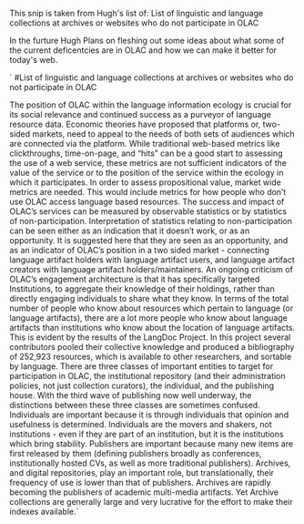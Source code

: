 This snip is taken from Hugh's list of: List of linguistic and language collections at archives or websites who do not participate in OLAC

In the furture Hugh Plans on fleshing out some ideas about what some of the current deficentcies are in OLAC and how we can make it better for today's web.

`<snip>
#List of linguistic and language collections at archives or websites who do not participate in OLAC

The position of OLAC within the language information ecology is crucial for its social relevance and continued success as a purveyor of language resource data. Economic theories have proposed that platforms or, two-sided markets, need to appeal to the needs of both sets of audiences which are connected via the platform. While traditional web-based metrics like clickthroughs, time-on-page, and “hits” can be a good start to assessing the use of a web service, these metrics are not sufficient indicators of the value of the service or to the position of the service within the ecology in which it participates. In order to assess propositional value, market wide metrics are needed. This would include metrics for how people who don’t use OLAC access language based resources. The success and impact of OLAC’s services can be measured by observable statistics or by statistics of non-participation. Interpretation of statistics relating to non-participation can be seen either as an indication that it doesn’t work, or as an opportunity. It is suggested here that they are seen as an opportunity, and as an indicator of OLAC’s position in a two sided market - connecting language artifact holders with language artifact users, and language artifact creators with language artifact holders/maintainers.
An ongoing criticism of OLAC’s engagement architecture is that it has specifically targeted Institutions, to aggregate their knowledge of their holdings, rather than directly engaging individuals to share what they know. In terms of the total number of people who know about resources which pertain to language (or language artifacts), there are a lot more people who know about language artifacts than institutions who know about the location of language artifacts. This is evident by the results of the LangDoc Project. In this project several contributors pooled their collective knowledge and produced a bibliography of 252,923 resources, which is available to other researchers, and sortable by language.
There are three classes of important entities to target for participation in OLAC, the institutional repository (and their administration policies, not just collection curators), the individual, and the publishing house. With the third wave of publishing now well underway, the distinctions between these three classes are sometimes confused. Individuals are important because it is through individuals that opinion and usefulness is determined. Individuals are the movers and shakers, not institutions - even if they are part of an institution, but it is the institutions which bring stability. Publishers are important because many new items are first released by them (defining publishers broadly as conferences, institutionally hosted CVs, as well as more traditional publishers). Archives, and digital repositories,  play an important role, but translationally, their frequency of use is lower than that of publishers. Archives are rapidly becoming the publishers of academic multi-media artifacts. Yet Archive collections are generally large and very lucrative for the effort to make their indexes available.`
